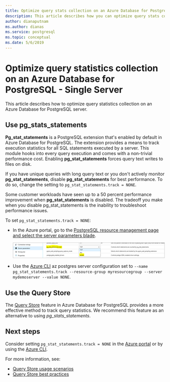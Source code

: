```yaml
---
title: Optimize query stats collection on an Azure Database for PostgreSQL - Single Server
description: This article describes how you can optimize query stats collection on an Azure Database for PostgreSQL - Single Server
author: dianaputnam
ms.author: dianas
ms.service: postgresql
ms.topic: conceptual
ms.date: 5/6/2019
---
```


# Optimize query statistics collection on an Azure Database for PostgreSQL - Single Server
This article describes how to optimize query statistics collection on an Azure Database for PostgreSQL server.

## Use pg_stats_statements
**Pg_stat_statements** is a PostgreSQL extension that's enabled by default in Azure Database for PostgreSQL. The extension provides a means to track execution statistics for all SQL statements executed by a server. This module hooks into every query execution and comes with a non-trivial performance cost. Enabling **pg_stat_statements** forces query text writes to files on disk.

If you have unique queries with long query text or you don't actively monitor **pg_stat_statements**, disable **pg_stat_statements** for best performance. To do so, change the setting to `pg_stat_statements.track = NONE`.

Some customer workloads have seen up to a 50 percent performance improvement when **pg_stat_statements** is disabled. The tradeoff you make when you disable pg_stat_statements is the inability to troubleshoot performance issues.

To set `pg_stat_statements.track = NONE`:

- In the Azure portal, go to the [PostgreSQL resource management page and select the server parameters blade](howto-configure-server-parameters-using-portal.md).

  ![PostgreSQL server parameter blade](./media/howto-optimize-query-stats-collection/pg_stats_statements_portal.png)

- Use the [Azure CLI](howto-configure-server-parameters-using-cli.md) az postgres server configuration set to `--name pg_stat_statements.track --resource-group myresourcegroup --server mydemoserver --value NONE`.

## Use the Query Store 
The [Query Store](concepts-query-store.md) feature in Azure Database for PostgreSQL provides a more effective method to track query statistics. We recommend this feature as an alternative to using *pg_stats_statements*. 

## Next steps
Consider setting `pg_stat_statements.track = NONE` in the [Azure portal](howto-configure-server-parameters-using-portal.md) or by using the [Azure CLI](howto-configure-server-parameters-using-cli.md).

For more information, see: 
- [Query Store usage scenarios](concepts-query-store-scenarios.md) 
- [Query Store best practices](concepts-query-store-best-practices.md) 
